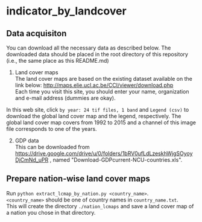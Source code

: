 # indicator_by_landcover

## Data acquisiton
You can download all the necessary data as described below. The downloaded data should be placed in the root directory of this repository (i.e., the same place as this README.md)

1. Land cover maps  
The land cover maps are based on the existing dataset available on the link below:
http://maps.elie.ucl.ac.be/CCI/viewer/download.php  
Each time you visit this site, you should enter your name, organization and e-mail address (dummies are okay).  

In this web site, click `by year: 24 tif files, 1 band` and `Legend (csv)` to download the global land cover map and the legend, respectively. The global land cover map covers from 1992 to 2015 and a channel of this image file corresponds to one of the years.


2. GDP data  
This can be downloaded from https://drive.google.com/drive/u/0/folders/1bRV0ufLdLzeskhWjgSOyoyDjCmNd_uPR
, named "Download-GDPcurrent-NCU-countries.xls".


## Prepare nation-wise land cover maps
Run `python extract_lcmap_by_nation.py <country_name>`.  
`<country_name>` should be one of country names in `country_name.txt`.  
This will create the directory `./nation_lcmaps` and save a land cover map of a nation you chose in that directory.
